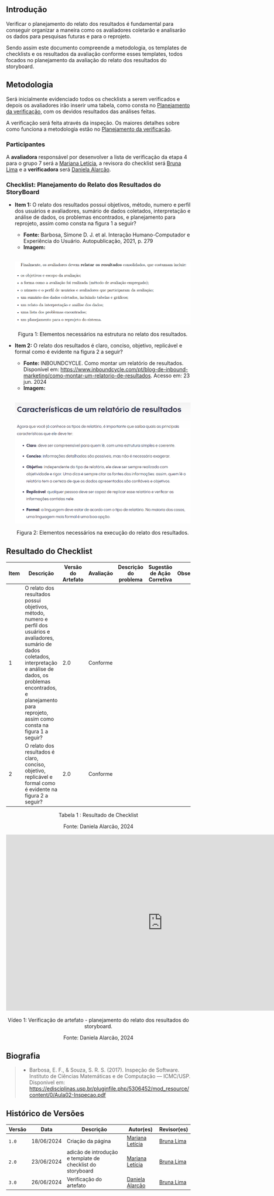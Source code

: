 ## Introdução
Verificar o planejamento do relato dos resultados é fundamental para conseguir organizar a maneira como os avaliadores coletarão e analisarão os dados para pesquisas futuras e para o reprojeto. 

Sendo assim este documento compreende a metodologia, os templates de checklists e os resultados da avaliação conforme esses templates, todos focados no planejamento da avaliação do relato dos resultados do storyboard.

## Metodologia
Será inicialmente evidenciado todos os checklists a serem verificados e depois os avaliadores irão inserir uma tabela, como consta no [Planejamento da verificação](../../../planejamento_verificacao.md), com os devidos resultados das análises feitas. 

A verificação será feita através da inspeção. Os maiores detalhes sobre como funciona a metodologia estão no [Planejamento da verificação](../../../planejamento_verificacao.md).

### Participantes
A **avaliadora** responsável por desenvolver a lista de verificação da etapa 4 para o grupo 7 será a [Mariana Letícia](https://github.com/Marianannn), a revisora do checklist será [Bruna Lima](https://github.com/libruna) e a **verificadora** será [Daniela Alarcão](https://github.com/danialarcao).

### Checklist: Planejamento do Relato dos Resultados do StoryBoard

- **Item 1:** O relato dos resultados possui objetivos, método, numero e perfil dos usuários e avaliadores, sumário de dados coletados, interpretação e análise de dados, os problemas encontrados, e planejamento para reprojeto, assim como consta na figura 1 a seguir?
    - **Fonte:**  Barbosa, Simone D. J. et al. Interação Humano-Computador e Experiência do Usuário. Autopublicação, 2021, p. 279
    - **Imagem:**
    <br>

    <center>

    ![](img/planejamento_relato_resultados.png)

    </center>

    <p style="text-align: center">Figura 1: Elementos necessários na estrutura no relato dos resultados.</p>

- **Item 2:** O relato dos resultados é claro, conciso, objetivo, replicável e formal como é evidente na figura 2 a seguir?
    - **Fonte:**  INBOUNDCYCLE. Como montar um relatório de resultados. Disponível em: https://www.inboundcycle.com/pt/blog-de-inbound-marketing/como-montar-um-relatorio-de-resultados. Acesso em: 23 jun. 2024
    - **Imagem:**
    <br>

    <center>

    ![](img/planejamento_relato_resultados_caracteristicas.png)

    </center>

    <p style="text-align: center">Figura 2: Elementos necessários na execução do relato dos resultados.</p>



## Resultado do Checklist
| Item | Descrição      | Versão do Artefato | Avaliação      | Descrição do problema | Sugestão de Ação Corretiva | Observações |
| ---- | -------------- | ------------------ | -------------- | --------------------- | -------------------------- | ----------- |
|  1   | O relato dos resultados possui objetivos, método, numero e perfil dos usuários e avaliadores, sumário de dados coletados, interpretação e análise de dados, os problemas encontrados, e planejamento para reprojeto, assim como consta na figura 1 a seguir? | 2.0 | Conforme | |
|  2   |  O relato dos resultados é claro, conciso, objetivo, replicável e formal como é evidente na figura 2 a seguir? | 2.0 | Conforme |  |   |  |
<p style="text-align: center">Tabela 1 : Resultado de Checklist</p>
<p style="text-align: center">Fonte: Daniela Alarcão, 2024</p>

<center>

<iframe width="853" height="480" src="https://www.youtube.com/embed/ncVxB96fsuE?si=O6Q-M3rUwMJk_kJP" title="YouTube video player" frameborder="0" allow="accelerometer; autoplay; clipboard-write; encrypted-media; gyroscope; picture-in-picture; web-share" referrerpolicy="strict-origin-when-cross-origin" allowfullscreen></iframe>

</center>

<p style="text-align: center">Vídeo 1: Verificação de artefato - planejamento do relato dos resultados do storyboard.</p>
<p style="text-align: center">Fonte: Daniela Alarcão, 2024</p> 

## Biografia
>- Barbosa, E. F., & Souza, S. R. S. (2017). Inspeção de Software. Instituto de Ciências Matemáticas e de Computação — ICMC/USP. Disponivel em: https://edisciplinas.usp.br/pluginfile.php/5306452/mod_resource/content/0/Aula02-Inspecao.pdf

## Histórico de Versões

| Versão |    Data    | Descrição                                 | Autor(es)                                       | Revisor(es)                                    |
| ------ | :--------: | ----------------------------------------- | ----------------------------------------------- | ---------------------------------------------- |
| `1.0`   | 18/06/2024 | Criação da página                         | [Mariana Letícia](https://github.com/Marianannn) | [Bruna Lima](https://github.com/libruna)  |
| `2.0`   | 23/06/2024 | adicão de introdução e template de checklist do storyboard                          | [Mariana Letícia](https://github.com/Marianannn) | [Bruna Lima](https://github.com/libruna)  |
| `3.0`   | 26/06/2024 | Verificação do artefato | [Daniela Alarcão](https://github.com/danialarcao) |  [Bruna Lima](https://github.com/libruna) |